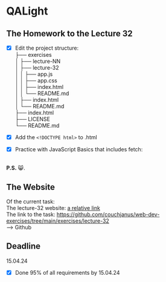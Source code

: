 # QALight
## The Homework to the Lecture 32

- [x] Edit the project structure:<br>
├── exercises<br>
│   ├── lecture-NN<br>
│   ├── lecture-32<br>
│   │   ├── app.js<br>
│   │   ├── app.css<br>
│   │   ├── index.html<br>
│   │   └── README.md<br>
│   ├── index.html <br>
│   └── README.md<br>
├── index.html<br>
├── LICENSE<br>
└── README.md<br>

- [x] Add the `<!DOCTYPE html>` to .html<br>
- [x] Practice with JavaScript Basics that includes fetch: 
<br><br>

**P.S.** 😸.

## The Website
Of the current task: <br>
The lecture-32 website: [a relative link](./index.html)<br>
The link to the task: https://github.com/couchjanus/web-dev-exercises/tree/main/exercises/lecture-32
<br />
--> Github

## Deadline
15.04.24 <br />

- [x] Done 95% of all requirements by 15.04.24
